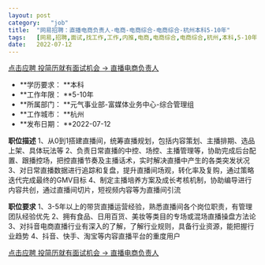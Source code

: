 ```yaml
---
layout:	post
category:	"job"
title:	"网易招聘：直播电商负责人-电商-电商综合-电商综合-杭州本科5-10年"
tags:	[网易,招聘,面试,找工作,工作,内推,电商,电商综合,电商综合,杭州,本科,5-10年]
date:	2022-07-12
---
```


[点击应聘 投简历就有面试机会 -> 直播电商负责人](http://mobile.bole.netease.com/bole/boleDetail?id=41521&employeeId=346f03c3cda5f04c&key=all)



- **学历要求： **本科
- **工作年限： **5-10年
- **所属部门： **元气事业部-富媒体业务中心-综合管理组
- **工作城市： **杭州
- **发布日期： **2022-07-12



**职位描述**
1、从0到1搭建直播间，统筹直播规划，包括内容策划、主播排期、选品上架、具体玩法等
2、负责日常直播的中控、场控、主播管理等，协助完成后台配置、跟播控场，把控直播节奏及主播话术，实时解决直播中产生的各类突发状况
3、对日常直播数据进行追踪和复盘，提升直播间场观，转化率及复购，通过策略迭代完成最终的GMV目标
4、制定主播培养方案及成长考核机制，协助编导进行内容共创，通过直播间切片，短视频内容等为直播间引流



**职位要求**
1、3-5年以上的带货直播运营经验，熟悉直播间各个岗位职责，有管理团队经验优先
2、拥有食品、日用百货、美妆等类目的专场或混场直播操盘方法论
3、对抖音电商直播行业有深入的了解，了解行业规则，具备行业资源，能把握行业趋势
4、抖音、快手、淘宝等内容直播平台的重度用户



[点击应聘 投简历就有面试机会 -> 直播电商负责人](http://mobile.bole.netease.com/bole/boleDetail?id=41521&employeeId=346f03c3cda5f04c&key=all)
